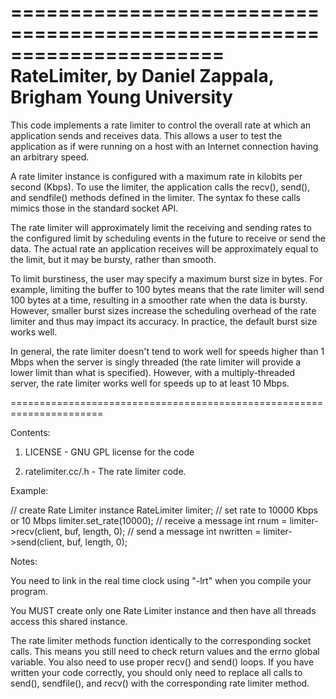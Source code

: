 ======================================================================
RateLimiter, by Daniel Zappala, Brigham Young University
======================================================================

This code implements a rate limiter to control the overall rate at
which an application sends and receives data.  This allows a user to
test the application as if were running on a host with an Internet
connection having an arbitrary speed.

A rate limiter instance is configured with a maximum rate in kilobits
per second (Kbps).  To use the limiter, the application calls the
recv(), send(), and sendfile() methods defined in the limiter.  The
syntax fo these calls mimics those in the standard socket API.

The rate limiter will approximately limit the receiving and sending
rates to the configured limit by scheduling events in the future to
receive or send the data.  The actual rate an application receives
will be approximately equal to the limit, but it may be bursty, rather
than smooth.

To limit burstiness, the user may specify a maximum burst size in
bytes.  For example, limiting the buffer to 100 bytes means that the
rate limiter will send 100 bytes at a time, resulting in a smoother
rate when the data is bursty.  However, smaller burst sizes increase
the scheduling overhead of the rate limiter and thus may impact its
accuracy.  In practice, the default burst size works well.

In general, the rate limiter doesn't tend to work well for speeds
higher than 1 Mbps when the server is singly threaded (the rate limiter
will provide a lower limit than what is specified).  However, with
a multiply-threaded server, the rate limiter works well for speeds
up to at least 10 Mbps.

======================================================================

Contents:

1) LICENSE - GNU GPL license for the code

2) ratelimiter.cc/.h - The rate limiter code.

Example:

// create Rate Limiter instance
RateLimiter limiter;
// set rate to 10000 Kbps or 10 Mbps
limiter.set_rate(10000);
// receive a message
int rnum = limiter->recv(client, buf, length, 0);
// send a message
int nwritten = limiter->send(client, buf, length, 0);

Notes:

You need to link in the real time clock using "-lrt" when you compile
your program.

You MUST create only one Rate Limiter instance and then have all
threads access this shared instance.

The rate limiter methods function identically to the corresponding
socket calls.  This means you still need to check return values and
the errno global variable.  You also need to use proper recv() and
send() loops.  If you have written your code correctly, you should
only need to replace all calls to send(), sendfile(), and recv() with
the corresponding rate limiter method.

